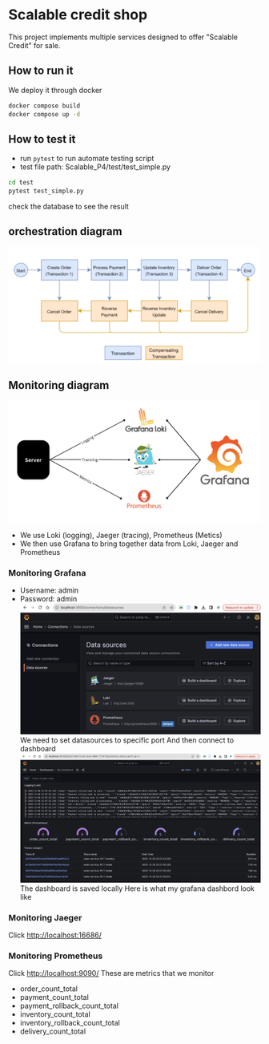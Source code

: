 # Scalable credit shop
This project implements multiple services designed to offer "Scalable Credit" for sale.

## How to run it
We deploy it through docker
```bash
docker compose build
docker compose up -d
```
## How to test it 
- run `pytest` to run automate testing script
- test file path: Scalable_P4/test/test_simple.py

```bash
cd test
pytest test_simple.py
```
check the database to see the result

## orchestration diagram
![Monitoring Image](images/saga-pattern.jpg)

## Monitoring diagram
![Monitoring Image](images/monitoring.png)
- We use Loki (logging), Jaeger (tracing), Prometheus (Metics) 
- We then use Grafana to bring together data from Loki, Jaeger and Prometheus
### Monitoring Grafana
- Username: admin
- Password: admin 
![Monitoring Image](images/grafana_db.png)
We need to set datasources to specific port
And then connect to dashboard
![setup grafana Image](images/setup_grafana.png)
The dashboard is saved locally
Here is what my grafana dashbord look like 

### Monitoring Jaeger
Click [http://localhost:16686/](http://localhost:16686)

### Monitoring Prometheus
Click [http://localhost:9090/](http://localhost:9090/)
These are metrics that we monitor
- order_count_total
- payment_count_total
- payment_rollback_count_total
- inventory_count_total
- inventory_rollback_count_total
- delivery_count_total
